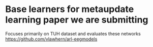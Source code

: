 # Base learners for metaupdate learning paper we are submitting

Focuses primarily on TUH dataset and evaluates these networks 
https://github.com/vlawhern/arl-eegmodels